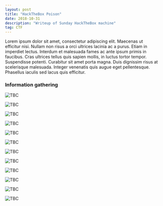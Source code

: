```yaml
---
layout: post
title: "HackTheBox Poison"
date: 2018-10-31 
description: "Writeup of Sunday HackTheBox machine"
tag: CTF
---
```


Lorem ipsum dolor sit amet, consectetur adipiscing elit. Maecenas ut efficitur nisi. Nullam non risus a orci ultrices lacinia ac a purus. Etiam in imperdiet lectus. Interdum et malesuada fames ac ante ipsum primis in faucibus. Cras ultrices tellus quis sapien mollis, in luctus tortor tempor. Suspendisse potenti. Curabitur sit amet porta magna. Duis dignissim risus at scelerisque malesuada. Integer venenatis quis augue eget pellentesque. Phasellus iaculis sed lacus quis efficitur. 

### Information gathering

![](/30sec/images/posts/Sunday/img1.png "TBC")

![](/30sec/images/posts/Sunday/img2.png "TBC")

![](/30sec/images/posts/Sunday/img3.png "TBC")

![](/30sec/images/posts/Sunday/img4.png "TBC")

![](/30sec/images/posts/Sunday/img5.png "TBC")

![](/30sec/images/posts/Sunday/img6.png "TBC")

![](/30sec/images/posts/Sunday/img7.png "TBC")

![](/30sec/images/posts/Sunday/img8.png "TBC")

![](/30sec/images/posts/Sunday/img9.png "TBC")

![](/30sec/images/posts/Sunday/img10.png "TBC")

![](/30sec/images/posts/Sunday/img11.png "TBC")

![](/30sec/images/posts/Sunday/img12.png "TBC")